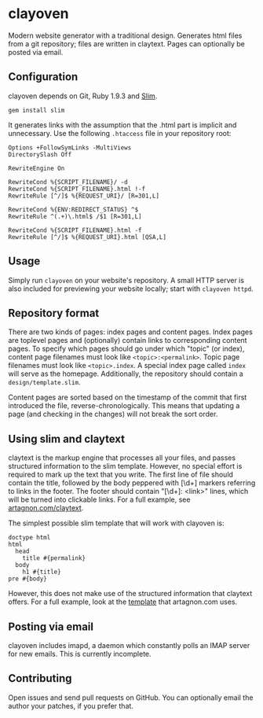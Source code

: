 # clayoven

Modern website generator with a traditional design. Generates html
files from a git repository; files are written in claytext.  Pages can
optionally be posted via email.

## Configuration

clayoven depends on Git, Ruby 1.9.3 and [Slim](http://slim-lang.com).

    gem install slim

It generates links with the assumption that the .html part is implicit
and unnecessary.  Use the following `.htaccess` file in your
repository root:

    Options +FollowSymLinks -MultiViews
    DirectorySlash Off
    
    RewriteEngine On
    
    RewriteCond %{SCRIPT_FILENAME}/ -d
    RewriteCond %{SCRIPT_FILENAME}.html !-f
    RewriteRule [^/]$ %{REQUEST_URI}/ [R=301,L]
    
    RewriteCond %{ENV:REDIRECT_STATUS} ^$
    RewriteRule ^(.+)\.html$ /$1 [R=301,L]
    
    RewriteCond %{SCRIPT_FILENAME}.html -f
    RewriteRule [^/]$ %{REQUEST_URI}.html [QSA,L]

## Usage

Simply run `clayoven` on your website's repository.  A small HTTP
server is also included for previewing your website locally; start
with `clayoven httpd`.

## Repository format

There are two kinds of pages: index pages and content pages.  Index
pages are toplevel pages and (optionally) contain links to
corresponding content pages.  To specify which pages should go under
which "topic" (or index), content page filenames must look like
`<topic>:<permalink>`.  Topic page filenames must look like
`<topic>.index`.  A special index page called `index` will serve as
the homepage.  Additionally, the repository should contain a
`design/template.slim`.

Content pages are sorted based on the timestamp of the commit that
first introduced the file, reverse-chronologically.  This means that
updating a page (and checking in the changes) will not break the sort
order.

## Using slim and claytext

claytext is the markup engine that processes all your files, and
passes structured information to the slim template.  However, no
special effort is required to mark up the text that you write.  The
first line of file should contain the title, followed by the body
peppered with [\d+] markers referring to links in the footer.  The
footer should contain "[\d+]: \<link\>" lines, which will be turned
into clickable links.  For a full example, see
[artagnon.com/claytext](http://artagnon.com/claytext).


The simplest possible slim template that will work with clayoven is:

    doctype html
    html
      head
        title #{permalink}
      body
        h1 #{title}
	pre #{body}

However, this does not make use of the structured information that
claytext offers.  For a full example, look at the
[template](https://github.com/artagnon/artagnon.com/blob/master/design/template.slim)
that artagnon.com uses.

## Posting via email

clayoven includes imapd, a daemon which constantly polls an IMAP
server for new emails.  This is currently incomplete.

## Contributing

Open issues and send pull requests on GitHub.  You can optionally
email the author your patches, if you prefer that.

